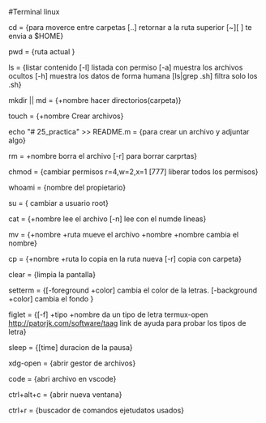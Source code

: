 #Terminal linux

cd =
  {para moverce entre carpetas
	[..] retornar a la ruta superior
	[~][ ] te envia a $HOME}

pwd =
  {ruta actual }

ls =
  {listar contenido
	[-l] listada con permiso
	[-a] muestra los archivos ocultos
	[-h] muestra los datos de forma humana
	[ls|grep .sh] filtra solo los .sh}

mkdir || md =
  {+nombre hacer directorios(carpeta)}

touch =
  {+nombre Crear archivos}

echo "# 25_practica" >> README.m =
  {para crear un archivo y adjuntar algo}

rm =
  +nombre borra el archivo
	[-r] para borrar carprtas}

chmod =
  {cambiar permisos r=4,w=2,x=1
	[777] liberar todos los permisos}

whoami =
  {nombre del propietario}

su =	{
  cambiar a usuario root}

cat =
  {+nombre lee el archivo
  [-n] lee con el numde lineas}

mv =
  {+nombre +ruta mueve el archivo
	+nombre +nombre cambia el nombre}

cp =
  {+nombre +ruta lo copia en la ruta nueva
	[-r] copia con carpeta}

clear =
  {limpia la pantalla}

setterm =
  {[-foreground +color] cambia el color de la letras.
	[-background +color] cambia el fondo }

figlet =
  {[-f] +tipo +nombre da un tipo de letra
	termux-open http://patorjk.com/software/taag
  link de ayuda para probar los tipos de letra}

sleep =
  {[time] duracion de la pausa}

xdg-open =
  {abrir gestor de archivos}

code =
  {abri archivo en vscode}


ctrl+alt+c =  {abrir nueva ventana}

ctrl+r = {buscador de comandos ejetudatos usados}
